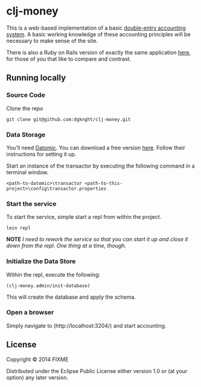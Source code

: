 # clj-money

This is a web-based implementation of a basic [double-entry accounting system](https://en.wikipedia.org/wiki/Double-entry_bookkeeping_system).
A basic working knowledge of these accounting principles will be necessary to make sense of the site.

There is also a Ruby on Rails version of exactly the same application [here](https://github.com/dgknght/money), for those of you that like to compare and contrast.

## Running locally

### Source Code
Clone the repo

```
git clone git@github.com:dgknght/clj-money.git
```

### Data Storage
You'll need [Datomic](http://www.datomic.com/). You can download a free version [here](https://my.datomic.com/downloads/free). Follow their instructions for setting it up.

Start an instance of the transactor by executing the following command in a terminal window.
```
<path-to-datomic>\transactor <path-to-this-project>\config\transactor.properties
```

### Start the service
To start the service, simple start a repl from within the project.
```
lein repl
```

**NOTE** *I need to rework the service so that you can start it up  and close it down from the repl. One thing at a time, though.*

### Initialize the Data Store
Within the repl, execute the following:
```
(clj-money.admin/init-database)
```
This will create the database and apply the schema.

### Open a browser
Simply navigate to (http://localhost:3204/) and start accounting.


## License

Copyright © 2014 FIXME

Distributed under the Eclipse Public License either version 1.0 or (at
your option) any later version.
